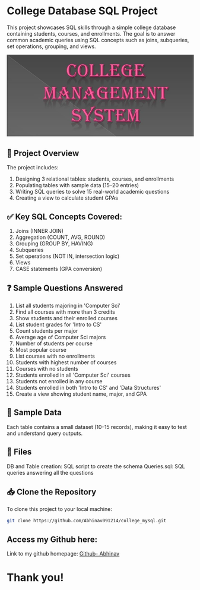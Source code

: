 # College Database SQL Project
This project showcases SQL skills through a simple college database containing students, courses, and enrollments. The goal is to answer common academic queries using SQL concepts such as joins, subqueries, set operations, grouping, and views.

![](https://github.com/Abhinav091214/college_mysql/blob/main/logo.jpg)

## 📁 Project Overview
The project includes:

1. Designing 3 relational tables: students, courses, and enrollments
2. Populating tables with sample data (15–20 entries)
3. Writing SQL queries to solve 15 real-world academic questions
4. Creating a view to calculate student GPAs



## ✅ Key SQL Concepts Covered:

1.	Joins (INNER JOIN)
2.	Aggregation (COUNT, AVG, ROUND)
3.	Grouping (GROUP BY, HAVING)
4.	Subqueries
5.	Set operations (NOT IN, intersection logic)
6.	Views
7.	CASE statements (GPA conversion)


## ❓ Sample Questions Answered

1.	List all students majoring in 'Computer Sci'
2.	Find all courses with more than 3 credits
3.	Show students and their enrolled courses
4.	List student grades for 'Intro to CS'
5.	Count students per major
6.	Average age of Computer Sci majors
7.	Number of students per course
8.	Most popular course
9.	List courses with no enrollments
10.	Students with highest number of courses
11.	Courses with no students
12.	Students enrolled in all 'Computer Sci' courses
13.	Students not enrolled in any course
14.	Students enrolled in both 'Intro to CS' and 'Data Structures'
15.	Create a view showing student name, major, and GPA

## 🧪 Sample Data
Each table contains a small dataset (10–15 records), making it easy to test and understand query outputs.

## 📁 Files
DB and Table creation: SQL script to create the schema
Queries.sql: SQL queries answering all the questions

## 📥 Clone the Repository
To clone this project to your local machine:
```bash
git clone https://github.com/Abhinav091214/college_mysql.git
```

## Access my Github here:
Link to my github homepage: [Github- Abhinav](https://github.com/Abhinav091214)

# Thank you!

